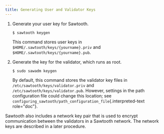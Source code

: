 ```yaml
---
title: Generating User and Validator Keys
---
```


1.  Generate your user key for Sawtooth.

    ``` console
    $ sawtooth keygen
    ```

    This command stores user keys in
    `$HOME/.sawtooth/keys/{yourname}.priv` and
    `$HOME/.sawtooth/keys/{yourname}.pub`.

2.  Generate the key for the validator, which runs as root.

    ``` console
    $ sudo sawadm keygen
    ```

    By default, this command stores the validator key files in
    `/etc/sawtooth/keys/validator.priv` and
    `/etc/sawtooth/keys/validator.pub`. However, settings in the path
    configuration file could change this location; see
    `configuring_sawtooth/path_configuration_file`{.interpreted-text
    role="doc"}.

Sawtooth also includes a network key pair that is used to encrypt
communication between the validators in a Sawtooth network. The network
keys are described in a later procedure.
